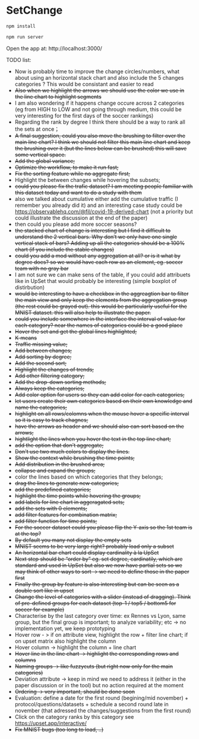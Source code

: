 # SetChange

```javascript
npm install

npm run server
```

Open the app at: http://localhost:3000/


TODO list:
- Now is probably time to improve the change circles/numbers, what about using an horizontal stack chart and also include the 5 changes categories ? This would be consistant and easier to read
- ~~Also when we highlight the arrows we should use the color we use in the line chart to highlight segments~~
- I am also wondering if it happens change occure across 2 categories (eg from HIGH to LOW and not going through medium, this could be very interesting for the first days of the soccer rankings) 
- Regarding the rank by degree I think there should be a way to rank all the sets at once；
- ~~A final suggestion, could you also move the brushing to filter over the main line chart? I think we should not filter this main line chart and keep the brushing over it (but the lines below can be brushed) this will save some vertical space.~~
- ~~Add the global variance;~~
- ~~Optimize the workflow, to make it run fast;~~
- ~~Fix the sorting feature while no aggregate first;~~
- Highlight the between changes while hovering the subsets;
- ~~could you please fix the trafic dataset? I am meeting people familiar with this dataset today and want to do a study with them~~
- also we talked about cumulative either add the cumulative traffic (I remember you already did it) and an interesting case study could be https://observablehq.com/@fil/covid-19-derived-chart (not a priority but could illustrate the discussion at the end of the paper)
- then could you please add more soccer seasons?
- ~~the stacked chart of change is interesting but I find it difficult to understand the 2 vertical bars. Why don’t we only have one single vertical stack of bars? Adding up all the categories should be a 100% chart (if you include the stable changes)~~
- ~~could you add a mod without any aggregation at all? or is it what by degree does? so we would have each row as an element, eg. soccer team with no gray bar~~
- I am not sure we can make sens of the table, if you could add attribuets like in UpSet that would probably be interesting (simple boxplot of distirbution)
- ~~would be interesting to have a checkbox in the aggreagtion bar to filter the main view and only keep the elements from the aggregation group (the rest could be grayed out). this would be particularly useful for the MNIST dataset. this will also help to illustrate the paper.~~
- ~~could you include somewhere in the interface the interval of value for each category? near the names of categories could be a good place~~
- ~~Hover the set and get the global lines highlighted;~~
- ~~K-means~~
- ~~Traffic missing value;~~
- ~~Add between changes;~~
- ~~Add sorting by degree;~~
- ~~Add the second sort;~~
- ~~Highlight the changes of trends;~~
- ~~Add other filtering category;~~
- ~~Add the drop-down sorting methods;~~
- ~~Always keep the categories;~~
- ~~Add color option for users so they can add color for each categories;~~
- ~~let users create their own categories based on their own knowledge and name the categories;~~
- ~~highlight on all rows/colomns when the mouse hover a specific interval so it is easy to track  chagnes;~~
- ~~have the arrows as header and we should also can sort based on the arrows;~~
- ~~hightlight the lines when you hover the text in the top line chart;~~
- ~~add the option that don't aggregate;~~
- ~~Don't use two much colors to display the lines.~~
- ~~Show the context while brushing the time points;~~
- ~~Add distribution in the brushed area;~~
- ~~collapse and expand the groups;~~
- color the lines based on which categories that they belongs;
- ~~drag the lines to generate new categories;~~
- ~~add the predefined categories;~~
- ~~highlight the time points while hovering the groups;~~
- ~~add labels for line chart in aggeragated sets;~~
- ~~add the sets with 0 elements;~~
- ~~add filter features for combination matrix;~~
- ~~add filter function for time points;~~
- ~~For the soccer dataset could you please flip the Y-axis so the 1st team is at the top?~~
- ~~By default you many not display the empty sets~~
- ~~MNIST seems to be very large right? probably load only a subset~~
- ~~An horizontal bar chart could display cardinality à la UpSet~~
- ~~Next step should be “order by” eg. set degree, cardinatily, which are standard and used in UpSet but also we now have partial sets so we may think of other ways to sort -> we need to define those in the paper first~~
- ~~Finally the group by feature is also interesting but can be seen as a double sort like in upset~~
- ~~Change the level of categories with a slider (instead of dragging). Think of pre-defined groups for each dataset (top-1 / top5 / bottom5 for soccer for example)~~
- Characterise by the last category over time: ex Rennes vs Lyon, same group, but the final group is important; to analyze variability; etc -> no implementation yet, we keep prototyping
- Hover row - > if on attribute view, highlight the row + filter line chart; if on upset matrix also highlight the column
- Hover column -> highlight the column + line chart
- ~~Hover line in the line chart -> highlight the corresponding rows and columns~~
- ~~Naming groups -> like fuzzycuts (but right now only for the main categories)~~
- Deviation attribute -> keep in mind we need to address it (either in the paper discussion or in the tool) but no action required at the moment
- ~~Ordering -> very important, should be done soon~~
- Evaluation: define a date for the first round (begining/mid november) + protocol/questions/datasets + schedule a second round late in november (that adressed the changes/suggestions from the first round)
- Click on the category ranks by this category see https://upset.app/interactive/
- ~~Fix MNIST bugs (too long to load, ..)~~